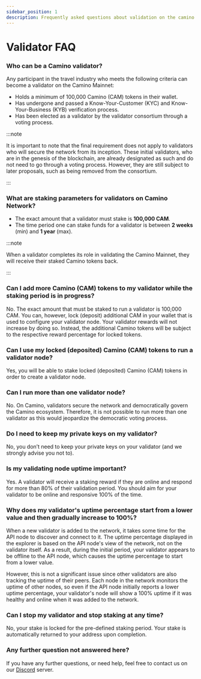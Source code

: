 ```yaml
---
sidebar_position: 1
description: Frequently asked questions about validation on the camino and columbus networks.
---
```


# Validator FAQ

### Who can be a Camino validator?

Any participant in the travel industry who meets the following criteria can become a validator on the Camino Mainnet:

- Holds a minimum of 100,000 Camino (CAM) tokens in their wallet.
- Has undergone and passed a Know-Your-Customer (KYC) and Know-Your-Business (KYB) verification process.
- Has been elected as a validator by the validator consortium through a voting process.

:::note

It is important to note that the final requirement does not apply to validators who will secure the network from its inception. These initial validators, who are in the genesis of the blockchain, are already designated as such and do not need to go through a voting process. However, they are still subject to later proposals, such as being removed from the consortium.

:::

### What are staking parameters for validators on Camino Network?

- The exact amount that a validator must stake is **100,000 CAM**.
- The time period one can stake funds for a validator is between **2 weeks** (min) and **1 year** (max).

:::note

When a validator completes its role in validating the Camino Mainnet, they will receive their staked Camino tokens back.

:::

### Can I add more Camino (CAM) tokens to my validator while the staking period is in progress?

No. The exact amount that must be staked to run a validator is 100,000 CAM.
You can, however, lock (deposit) additional CAM in your wallet that is used to configure your validator node. Your validator rewards will not increase by doing so. Instead, the additional Camino tokens will be subject to the respective reward percentage for locked tokens.

### Can I use my locked (deposited) Camino (CAM) tokens to run a validator node?

Yes, you will be able to stake locked (deposited) Camino (CAM) tokens in order to create a validator node.

### Can I run more than one validator node?

No. On Camino, validators secure the network and democratically govern the Camino ecosystem. Therefore, it is not possible to run more than one validator as this would jeopardize the democratic voting process.

### Do I need to keep my private keys on my validator?

No, you don’t need to keep your private keys on your validator (and we strongly advise you not to).

### Is my validating node uptime important?

Yes. A validator will receive a staking reward if they are online and respond for more than 80% of their validation period. You should aim for your validator to be online and responsive 100% of the time.

### Why does my validator's uptime percentage start from a lower value and then gradually increase to 100%?

When a new validator is added to the network, it takes some time for the API node to discover and connect to
it. The uptime percentage displayed in the explorer is based on the API node's view of the network, not on
the validator itself. As a result, during the initial period, your validator appears to be offline to the API
node, which causes the uptime percentage to start from a lower value.

However, this is not a significant issue since other validators are also tracking the uptime of their peers.
Each node in the network monitors the uptime of other nodes, so even if the API node initially reports a lower
uptime percentage, your validator's node will show a 100% uptime if it was healthy and online when it was added
to the network.

### Can I stop my validator and stop staking at any time?

No, your stake is locked for the pre-defined staking period. Your stake is automatically returned to your address upon completion.

### Any further question not answered here?

If you have any further questions, or need help, feel free to contact us on our [Discord](https://discord.gg/camino) server.
